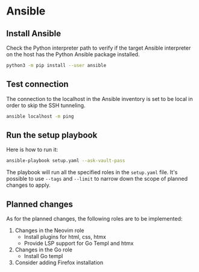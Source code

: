 # Ansible


## Install Ansible

Check the Python interpreter path to verify if the target Ansible interpreter
on the host has the Python Ansible package installed.

```sh
python3 -m pip install --user ansible
```


## Test connection

The connection to the localhost in the Ansible inventory is set to be local in
order to skip the SSH tunneling.

```sh
ansible localhost -m ping
```


## Run the setup playbook

Here is how to run it:

```sh
ansible-playbook setup.yaml --ask-vault-pass
```

The playbook will run all the specified roles in the `setup.yaml` file. It's
possible to use `--tags` and `--limit` to narrow down the scope of planned
changes to apply.


## Planned changes

As for the planned changes, the following roles are to be implemented:

1. Changes in the Neovim role
    - Install plugins for html, css, htmx
    - Provide LSP support for Go Templ and htmx
2. Changes in the Go role
    - Install Go templ
4. Consider adding Firefox installation
